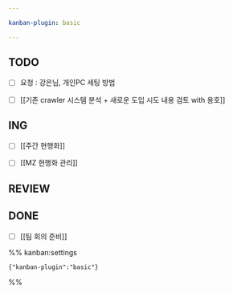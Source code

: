 ```yaml
---

kanban-plugin: basic

---
```


## TODO

- [ ] 요청 : 강은님, 개인PC 세팅 방법
- [ ] [[기존 crawler 시스템 분석 + 새로운 도입 시도 내용 검토 with 용호]]


## ING

- [ ] [[주간 현행화]]
- [ ] [[MZ 현행화 관리]]


## REVIEW



## DONE

- [ ] [[팀 회의 준비]]




%% kanban:settings
```
{"kanban-plugin":"basic"}
```
%%